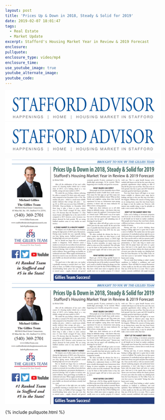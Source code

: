 ```yaml
---
layout: post
title: 'Prices Up & Down in 2018, Steady & Solid for 2019'
date: 2019-02-07 18:01:47
tags:
  - Real Estate
  - Market Update
excerpt: Stafford's Housing Market Year in Review & 2019 Forecast
enclosure:
pullquote:
enclosure_type: video/mp4
enclosure_time:
use_youtube_image: true
youtube_alternate_image:
youtube_code:
---
```


![](/uploads/stafford-header-2-7-19.png)![](/uploads/stafford-header-2-7-19-1.png)

![](/uploads/stafford-article-2-7-2019.png)![](/uploads/stafford-article-2-7-2019-1.png)

{% include pullquote.html %}